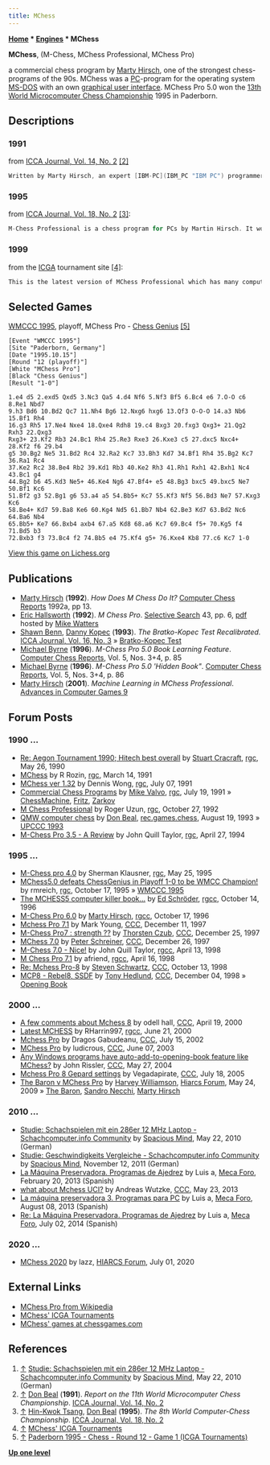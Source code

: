 ```yaml
---
title: MChess
---
```

**[Home](Home "Home") \* [Engines](Engines "Engines") \* MChess**


**MChess**, (M-Chess, MChess Professional, MChess Pro)   

a commercial chess program by [Marty Hirsch](Marty_Hirsch "Marty Hirsch"), one of the strongest chess-programs of the 90s. MChess was a [PC](IBM_PC "IBM PC")-program for the operating system [MS-DOS](MS-DOS "MS-DOS") with an own [graphical user interface](GUI "GUI"). MChess Pro 5.0 won the [13th World Microcomputer Chess Championship](WMCCC_1995 "WMCCC 1995") 1995 in Paderborn.



## Descriptions


### 1991


from [ICCA Journal, Vol. 14, No. 2](ICGA_Journal#14_2 "ICGA Journal") <a id="cite-note-2" href="#cite-ref-2">[2]</a>




```C++
Written by Marty Hirsch, an expert [IBM-PC](IBM_PC "IBM PC") programmer previously known for a program called [AI-Chess](AI_Chess "AI Chess"), M-Chess is a new program that has taken 3 man-years to develop. By means of logical switches in the [evaluator](Evaluation "Evaluation"), the program dynamically selects a set of heuristics depending on the [type of position](Game_Phases "Game Phases") (early [opening](Opening "Opening"), late opening, early [middle game](Middlegame "Middlegame"), late middle game, [endgame](Endgame "Endgame"), several specific endgames). [Development](Development "Development") is stressed in the opening, [king safety](King_Safety "King Safety") and [mobility](Mobility "Mobility") in the middle game, and [passed pawns](Passed_Pawn "Passed Pawn") and an [active king](King_Centralization "King Centralization") in the endgame. A [small hash table](Pawn_Hash_Table "Pawn Hash Table") is used for [pawn-structure](Pawn_Structure "Pawn Structure") evaluation. Positional evaluation can exceed the value of a pawn. The [search](Search "Search") techniques include [check extensions](Check_Extensions "Check Extensions") and [capture extensions](Capture_Extensions "Capture Extensions"), but no [singular extensions](Singular_Extensions "Singular Extensions"). The [main hash table](Transposition_Table "Transposition Table") is only used during the full-width portion of the search and does not record the [best move](Best_Move "Best Move") from previous [iterations](Iterative_Deepening "Iterative Deepening"). [Move ordering](Move_Ordering "Move Ordering") is obtained from the [principal variation](Principal_Variation "Principal Variation") and a modified [history heuristic](History_Heuristic "History Heuristic"). 

```

### 1995


from [ICCA Journal, Vol. 18, No. 2](ICGA_Journal#14_2 "ICGA Journal") <a id="cite-note-3" href="#cite-ref-3">[3]</a>:




```C++
M-Chess Professional is a chess program for PCs by Martin Hirsch. It won the title of [ICCA's](ICCA "ICCA") World Personal Computer Chess Champion [1991/92](WMCCC_1991 "WMCCC 1991"). Previous versions of M-Chess achieved a numerous honours including best computer at [Aegon 1991](Aegon_1991 "Aegon 1991"), second place in the [ACM tournament in 1991](ACM_1991 "ACM 1991") and first place in the [Uniform Platform Computer Chess Championship in 1992](UPCCC_1992 "UPCCC 1992"). M-Chess Professional has an unusual design that attempts to emulate the style of a strong human player by using complex [pattern recognition](Pattern_Recognition "Pattern Recognition"), emphasizing positional aspects and having precise knowledge of a number of endgames, while being tactically powerful. M-Chess Professional is commercially available with a excellent [interface](GUI "GUI") and an extensive set of features. It is currently ranked second in the [Swedish Computer Rating List](SSDF "SSDF") . 

```

### 1999


from the [ICGA](ICGA "ICGA") tournament site <a id="cite-note-4" href="#cite-ref-4">[4]</a>:




```C++
This is the latest version of MChess Professional which has many computer chess achievements including First Place in the 1995 World Microcomputer Championship and beating three grandmasters in one event at Aegon, 1995. This program uses comprehensive evaluations, and unique algorithms to detect long-range tactics. It has a dynamic playing style and is known for its exciting play and excellent results against strong human opponents. 

```

## Selected Games


[WMCCC 1995](WMCCC_1995 "WMCCC 1995"), playoff, MChess Pro - [Chess Genius](Chess_Genius "Chess Genius") <a id="cite-note-5" href="#cite-ref-5">[5]</a>




```
[Event "WMCCC 1995"]
[Site "Paderborn, Germany"]
[Date "1995.10.15"]
[Round "12 (playoff)"]
[White "MChess Pro"]
[Black "Chess Genius"]
[Result "1-0"]

1.e4 d5 2.exd5 Qxd5 3.Nc3 Qa5 4.d4 Nf6 5.Nf3 Bf5 6.Bc4 e6 7.O-O c6 8.Re1 Nbd7
9.h3 Bd6 10.Bd2 Qc7 11.Nh4 Bg6 12.Nxg6 hxg6 13.Qf3 O-O-O 14.a3 Nb6 15.Bf1 Rh4 
16.g3 Rh5 17.Ne4 Nxe4 18.Qxe4 Rdh8 19.c4 Bxg3 20.fxg3 Qxg3+ 21.Qg2 Rxh3 22.Qxg3 
Rxg3+ 23.Kf2 Rb3 24.Bc1 Rh4 25.Re3 Rxe3 26.Kxe3 c5 27.dxc5 Nxc4+ 28.Kf2 f6 29.b4 
g5 30.Bg2 Ne5 31.Bd2 Rc4 32.Ra2 Kc7 33.Bh3 Kd7 34.Bf1 Rh4 35.Bg2 Kc7 36.Ra1 Rc4 
37.Ke2 Rc2 38.Be4 Rb2 39.Kd1 Rb3 40.Ke2 Rh3 41.Rh1 Rxh1 42.Bxh1 Nc4 43.Bc1 g4 
44.Bg2 b6 45.Kd3 Ne5+ 46.Ke4 Ng6 47.Bf4+ e5 48.Bg3 bxc5 49.bxc5 Ne7 50.Bf1 Kc6 
51.Bf2 g3 52.Bg1 g6 53.a4 a5 54.Bb5+ Kc7 55.Kf3 Nf5 56.Bd3 Ne7 57.Kxg3 Kc6 
58.Be4+ Kd7 59.Ba8 Ke6 60.Kg4 Nd5 61.Bb7 Nb4 62.Be3 Kd7 63.Bd2 Nc6 64.Ba6 Nb4 
65.Bb5+ Ke7 66.Bxb4 axb4 67.a5 Kd8 68.a6 Kc7 69.Bc4 f5+ 70.Kg5 f4 71.Bd5 b3 
72.Bxb3 f3 73.Bc4 f2 74.Bb5 e4 75.Kf4 g5+ 76.Kxe4 Kb8 77.c6 Kc7 1-0 

```

[View this game on Lichess.org](https://lichess.org/jQnPm7iX)



## Publications


* [Marty Hirsch](Marty_Hirsch "Marty Hirsch") (**1992**). *How Does M Chess Do It?* [Computer Chess Reports](Computer_Chess_Reports "Computer Chess Reports") 1992a, pp 13.
* [Eric Hallsworth](Eric_Hallsworth "Eric Hallsworth") (**1992**). *M Chess Pro*. [Selective Search](Selective_Search "Selective Search") 43, pp. 6, [pdf](http://www.chesscomputeruk.com/SS_43.pdf) hosted by [Mike Watters](Mike_Watters "Mike Watters")
* [Shawn Benn](Shawn_Benn "Shawn Benn"), [Danny Kopec](Danny_Kopec "Danny Kopec") (**1993**). *The Bratko-Kopec Test Recalibrated.* [ICCA Journal, Vol. 16, No. 3](ICGA_Journal#16_3 "ICGA Journal") » [Bratko-Kopec Test](Bratko-Kopec_Test "Bratko-Kopec Test")
* [Michael Byrne](Michael_Byrne "Michael Byrne") (**1996**). *M-Chess Pro 5.0 Book Learning Feature*. [Computer Chess Reports](Computer_Chess_Reports "Computer Chess Reports"), Vol. 5, Nos. 3+4, p. 85
* [Michael Byrne](Michael_Byrne "Michael Byrne") (**1996**). *M-Chess Pro 5.0 'Hidden Book"*. [Computer Chess Reports](Computer_Chess_Reports "Computer Chess Reports"), Vol. 5, Nos. 3+4, p. 86
* [Marty Hirsch](Marty_Hirsch "Marty Hirsch") (**2001**). *Machine Learning in MChess Professional*. [Advances in Computer Games 9](Advances_in_Computer_Games_9 "Advances in Computer Games 9")


## Forum Posts


### 1990 ...


* [Re: Aegon Tournament 1990; Hitech best overall](https://groups.google.com/d/msg/rec.games.chess/RXQGrtdw9r4/Q5UWzY4SLNAJ) by [Stuart Cracraft](Stuart_Cracraft "Stuart Cracraft"), [rgc](Computer_Chess_Forums "Computer Chess Forums"), May 26, 1990
* [MChess](https://groups.google.com/d/msg/rec.games.chess/IBGs7kFcocM/oXKUj81KjoUJ) by R Rozin, [rgc](Computer_Chess_Forums "Computer Chess Forums"), March 14, 1991
* [MChess ver 1.32](https://groups.google.com/d/msg/rec.games.chess/APB2HexJG-8/tb76R2Om2JsJ) by Dennis Wong, [rgc](Computer_Chess_Forums "Computer Chess Forums"), July 07, 1991
* [Commercial Chess Programs](https://groups.google.com/d/msg/rec.games.chess/ppLgYSEF5k8/YCTdbmKwNTkJ) by [Mike Valvo](Michael_Valvo "Michael Valvo"), [rgc](Computer_Chess_Forums "Computer Chess Forums"), July 19, 1991 » [ChessMachine](ChessMachine "ChessMachine"), [Fritz](Fritz "Fritz"), [Zarkov](Zarkov "Zarkov")
* [M Chess Professional](https://groups.google.com/d/msg/rec.games.chess/zxBmEp87Urc/lSMzx5pIhccJ) by Roger Uzun, [rgc](Computer_Chess_Forums "Computer Chess Forums"), October 27, 1992
* [QMW computer chess](http://groups.google.com/group/rec.games.chess/browse_frm/thread/51267e26536fa912) by [Don Beal](Don_Beal "Don Beal"), [rec.games.chess](Computer_Chess_Forums "Computer Chess Forums"), August 19, 1993 » [UPCCC 1993](UPCCC_1993 "UPCCC 1993")
* [M-Chess Pro 3.5 - A Review](https://groups.google.com/d/msg/rec.games.chess/65QHmXFoDU0/WVF1A07UDwsJ) by John Quill Taylor, [rgc](Computer_Chess_Forums "Computer Chess Forums"), April 27, 1994


### 1995 ...


* [M-Chess pro 4.0](https://groups.google.com/d/msg/rec.games.chess/4brNw8U2R6k/b_tiVMw19DAJ) by Sherman Klausner, [rgc](Computer_Chess_Forums "Computer Chess Forums"), May 25, 1995
* [MChess5.0 defeats ChessGenius in Playoff 1-0 to be WMCC Champion!](https://groups.google.com/d/msg/rec.games.chess.computer/sJcdNigWKZ8/KQIU1AwLztsJ) by rmreich, [rgc](Computer_Chess_Forums "Computer Chess Forums"), October 17, 1995 » [WMCCC 1995](WMCCC_1995 "WMCCC 1995")
* [The MCHESS5 computer killer book...](https://groups.google.com/d/msg/rec.games.chess.computer/ZWQ5ZwvXx_s/gH6hyM2YbkMJ) by [Ed Schröder](Ed_Schroder "Ed Schroder"), [rgcc](Computer_Chess_Forums "Computer Chess Forums"), October 14, 1996
* [M-Chess Pro 6.0](https://groups.google.com/d/msg/rec.games.chess.computer/LN4AMZzpvJE/SLrns-Z7PiAJ) by [Marty Hirsch](Marty_Hirsch "Marty Hirsch"), [rgcc](Computer_Chess_Forums "Computer Chess Forums"), October 17, 1996
* [Mchess Pro 7.1](https://www.stmintz.com/ccc/index.php?id=12904) by Mark Young, [CCC](CCC "CCC"), December 11, 1997
* [M-Chess Pro7 : strength ??](https://www.stmintz.com/ccc/index.php?id=13263) by [Thorsten Czub](Thorsten_Czub "Thorsten Czub"), [CCC](CCC "CCC"), December 25, 1997
* [MChess 7.0](https://www.stmintz.com/ccc/index.php?id=13336) by [Peter Schreiner](Peter_Schreiner "Peter Schreiner"), [CCC](CCC "CCC"), December 26, 1997
* [M-Chess 7.0 - Nice!](https://groups.google.com/d/msg/rec.games.chess.computer/aEdUp3Chjk0/TL46OhmwJn4J) by John Quill Taylor, [rgcc](Computer_Chess_Forums "Computer Chess Forums"), April 13, 1998
* [M Chess Pro 7.1](https://groups.google.com/d/msg/rec.games.chess.computer/stpmxP_gYLw/Zy9sPdjwVG0J) by afriend, [rgcc](Computer_Chess_Forums "Computer Chess Forums"), April 16, 1998
* [Re: Mchess Pro-8](https://www.stmintz.com/ccc/index.php?id=29457) by [Steven Schwartz](Steven_Schwartz "Steven Schwartz"), [CCC](CCC "CCC"), October 13, 1998
* [MCP8 - Rebel8, SSDF](https://www.stmintz.com/ccc/index.php?id=34711) by [Tony Hedlund](Tony_Hedlund "Tony Hedlund"), [CCC](CCC "CCC"), December 04, 1998 » [Opening Book](Opening_Book "Opening Book")


### 2000 ...


* [A few comments about Mchess 8](https://www.stmintz.com/ccc/index.php?id=106795) by odell hall, [CCC](CCC "CCC"), April 19, 2000
* [Latest MCHESS](https://groups.google.com/d/msg/rec.games.chess.computer/HL5Iba63iAw/wa8doO93BCAJ) by RHarrin997, [rgcc](Computer_Chess_Forums "Computer Chess Forums"), June 21, 2000
* [Mchess Pro](https://www.stmintz.com/ccc/index.php?id=240494) by Dragos Gabudeanu, [CCC](CCC "CCC"), July 15, 2002
* [MChess Pro](https://www.stmintz.com/ccc/index.php?id=299714) by ludicrous, [CCC](CCC "CCC"), June 07, 2003
* [Any Windows programs have auto-add-to-opening-book feature like MChess?](https://www.stmintz.com/ccc/index.php?id=367526) by John Rissler, [CCC](CCC "CCC"), May 27, 2004
* [Mchess Pro 8 Gepard settings](https://www.stmintz.com/ccc/index.php?id=437404) by Vegadapirate, [CCC](CCC "CCC"), July 18, 2005
* [The Baron v MChess Pro](http://www.hiarcs.net/forums/viewtopic.php?t=2399) by [Harvey Williamson](Harvey_Williamson "Harvey Williamson"), [Hiarcs Forum](Computer_Chess_Forums "Computer Chess Forums"), May 24, 2009 » [The Baron](The_Baron "The Baron"), [Sandro Necchi](Sandro_Necchi "Sandro Necchi"), [Marty Hirsch](Marty_Hirsch "Marty Hirsch")


### 2010 ...


* [Studie: Schachspielen mit ein 286er 12 MHz Laptop - Schachcomputer.info Community](http://www.schachcomputer.info/forum/showthread.php?t=3531) by [Spacious Mind](The_Spacious_Mind "The Spacious Mind"), May 22, 2010 (German)
* [Studie: Geschwindigkeits Vergleiche - Schachcomputer.info Community](http://www.schachcomputer.info/forum/f10/geschwindigkeits-vergleiche-4059.html) by [Spacious Mind](The_Spacious_Mind "The Spacious Mind"), November 12, 2011 (German)
* [La Máquina Preservadora. Programas de Ajedrez](http://www.foro.meca-web.es/viewtopic.php?f=9&t=72) by Luis a, [Meca Foro](Computer_Chess_Forums "Computer Chess Forums"), February 20, 2013 (Spanish)
* [what about Mchess UCI?](http://www.talkchess.com/forum/viewtopic.php?t=48087) by Andreas Wutzke, [CCC](CCC "CCC"), May 23, 2013
* [La máquina preservadora 3. Programas para PC](http://www.foro.meca-web.es/viewtopic.php?f=9&t=72&start=30#p2512) by Luis a, [Meca Foro](Computer_Chess_Forums "Computer Chess Forums"), August 08, 2013 (Spanish)
* [Re: La Máquina Preservadora. Programas de Ajedrez](http://www.foro.meca-web.es/viewtopic.php?f=9&t=72&start=40#p4977) by Luis a, [Meca Foro](Computer_Chess_Forums "Computer Chess Forums"), July 02, 2014 (Spanish)


### 2020 ...


* [MChess 2020](https://www.hiarcs.net/forums/viewtopic.php?t=10045) by lazz, [HIARCS Forum](Computer_Chess_Forums "Computer Chess Forums"), July 01, 2020


## External Links


* [MChess Pro from Wikipedia](https://en.wikipedia.org/wiki/MChess_Pro)
* [MChess' ICGA Tournaments](https://www.game-ai-forum.org/icga-tournaments/program.php?id=38)
* [MChess' games at chessgames.com](http://www.chessgames.com/perl/ezsearch.pl?search=MChess)


## References


1. <a id="cite-ref-1" href="#cite-note-1">↑</a> [Studie: Schachspielen mit ein 286er 12 MHz Laptop - Schachcomputer.info Community](http://www.schachcomputer.info/forum/showthread.php?t=3531) by [Spacious Mind](The_Spacious_Mind "The Spacious Mind"), May 22, 2010 (German)
2. <a id="cite-ref-2" href="#cite-note-2">↑</a> [Don Beal](Don_Beal "Don Beal") (**1991**). *Report on the 11th World Microcomputer Chess Championship*. [ICCA Journal, Vol. 14, No. 2](ICGA_Journal#14_2 "ICGA Journal")
3. <a id="cite-ref-3" href="#cite-note-3">↑</a> [Hin-Kwok Tsang](http://www.ece.ust.hk/~eetsang/), [Don Beal](Don_Beal "Don Beal") (**1995**). *The 8th World Computer-Chess Championship*. [ICCA Journal, Vol. 18, No. 2](ICGA_Journal#14_2 "ICGA Journal")
4. <a id="cite-ref-4" href="#cite-note-4">↑</a> [MChess' ICGA Tournaments](https://www.game-ai-forum.org/icga-tournaments/program.php?id=38)
5. <a id="cite-ref-5" href="#cite-note-5">↑</a> [Paderborn 1995 - Chess - Round 12 - Game 1 (ICGA Tournaments)](https://www.game-ai-forum.org/icga-tournaments/round.php?tournament=56&round=12&id=1)

**[Up one level](Engines "Engines")**







 

